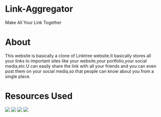 # Link-Aggregator
Make All Your Link Together

# About
This website is basically a clone of Linktree website.It basically stores all your links to important sites like your website,your portfolio,your social media,etc.U can easily share the link with all your friends and you can even post them on your social media,so that people can know about you from a single place.

# Resources Used
![](https://img.shields.io/badge/Heroku-blueviolet.svg?style=for-the-badge&logo=heroku)
![](https://img.shields.io/badge/Firebase-yellow.svg?style=for-the-badge&logo=firebase)
![](https://img.shields.io/badge/Node.js-12.10.0-green.svg?style=for-the-badge&logo=node.js)
![](https://img.shields.io/badge/Website-darkcyan.svg?style=for-the-badge)


